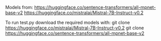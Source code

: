 
Models from:
https://huggingface.co/sentence-transformers/all-mpnet-base-v2
https://huggingface.co/mistralai/Mistral-7B-Instruct-v0.2


To run test.py download the required models with:
git clone https://huggingface.co/mistralai/Mistral-7B-Instruct-v0.2
git clone https://huggingface.co/sentence-transformers/all-mpnet-base-v2
